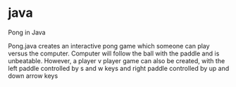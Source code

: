 # java
Pong in Java

Pong.java creates an interactive pong game which someone can play versus the computer. Computer will follow the ball with the paddle and is unbeatable. However, a player v player game can also be created, with the left paddle controlled by s and w keys and right paddle controlled by up and down arrow keys
